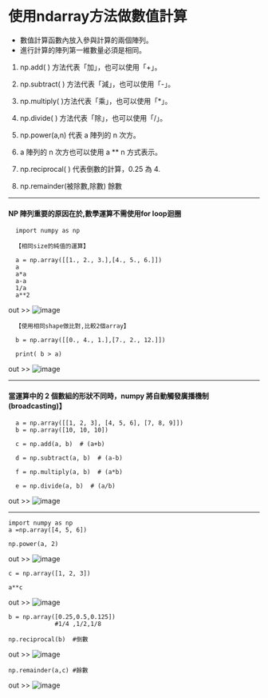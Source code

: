 # 使用ndarray方法做數值計算   
  * 數值計算函數內放入參與計算的兩個陣列。 
  * 進行計算的陣列第一維數量必須是相同。  
  1. np.add( ) 方法代表「加」，也可以使用「+」。  
  2. np.subtract( ) 方法代表「減」，也可以使用「-」。 
  3. np.multiply( )方法代表「乘」，也可以使用「*」。  
  4. np.divide( ) 方法代表「除」，也可以使用「/」。 
  5. np.power(a,n) 代表 a 陣列的 n 次方。 
  6. a 陣列的 n 次方也可以使用 a ** n 方式表示。 
  
  7. np.reciprocal( ) 代表倒數的計算，0.25 為 4.
  
  8. np.remainder(被除數,除數) 餘數

*******************************************************************
####  NP 陣列重要的原因在於,數學運算不需使用for loop迴圈 

      import numpy as np

      【相同size的純值的運算】
      
      a = np.array([[1., 2., 3.],[4., 5., 6.]])
      a
      a*a
      a-a
      1/a
      a**2
out >> ![image](https://user-images.githubusercontent.com/112489587/208288853-3ce209f2-0634-4a6c-98f7-245095acc467.png)

      【使用相同shape做比對,比較2個array】
      
      b = np.array([[0., 4., 1.],[7., 2., 12.]])
      
      print( b > a)

out >> ![image](https://user-images.githubusercontent.com/112489587/208288926-dffe2133-8ff7-4873-b751-6db3363a35af.png)

************************************
#### 當運算中的 2 個數組的形狀不同時，numpy 將自動觸發廣播機制(broadcasting)】  
    
      a = np.array([[1, 2, 3], [4, 5, 6], [7, 8, 9]])
      b = np.array([10, 10, 10])
      
      c = np.add(a, b)  # (a+b)
      
      d = np.subtract(a, b)  # (a-b)
      
      f = np.multiply(a, b)  # (a*b)
      
      e = np.divide(a, b)  # (a/b)
      

out >> ![image](https://user-images.githubusercontent.com/112489587/208288998-153adfa0-9f76-473e-8c20-e89b043586d6.png)



************************************
    
    import numpy as np
    a =np.array([4, 5, 6])
    
    np.power(a, 2)
out >> ![image](https://user-images.githubusercontent.com/112489587/208289141-8035cae7-61f0-4b37-8631-c7f29551e4fe.png)

    c = np.array([1, 2, 3])
    
    a**c
out >> ![image](https://user-images.githubusercontent.com/112489587/208289149-84ba199c-7ed6-4e66-b7de-68e44ace6a16.png)

    
    b = np.array([0.25,0.5,0.125])
                 #1/4 ,1/2,1/8
    
    np.reciprocal(b)  #倒數
out >> ![image](https://user-images.githubusercontent.com/112489587/208289162-be6428b3-0583-418f-81de-ccf88575950e.png)

    
    np.remainder(a,c) #餘數
out >> ![image](https://user-images.githubusercontent.com/112489587/208289171-53fb1420-e67f-403e-84ed-8e7c65c3805e.png)
